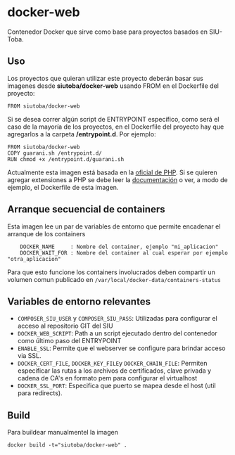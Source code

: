 # docker-web
Contenedor Docker que sirve como base para proyectos basados en SIU-Toba.

## Uso
Los proyectos que quieran utilizar este proyecto deberán basar sus imagenes desde **siutoba/docker-web** usando FROM en el Dockerfile
del proyecto:

```
FROM siutoba/docker-web
```

Si se desea correr algún script de ENTRYPOINT específico, como será el caso de la mayoría de los proyectos, en el Dockerfile
del proyecto hay que agregarlos a la carpeta **/entrypoint.d**. Por ejemplo:

```
FROM siutoba/docker-web
COPY guarani.sh /entrypoint.d/
RUN chmod +x /entrypoint.d/guarani.sh 
```

Actualmente esta imagen está basada en la [oficial de PHP](https://registry.hub.docker.com/_/php/). Si se quieren agregar
extensiones a PHP se debe leer la [documentación](https://registry.hub.docker.com/_/php/) o ver, a modo de ejemplo, el Dockerfile
de esta imagen. 

## Arranque secuencial de containers
Esta imagen lee un par de variables de entorno que permite encadenar el arranque de los containers
```
    DOCKER_NAME		: Nombre del container, ejemplo "mi_aplicacion"
    DOCKER_WAIT_FOR	: Nombre del container al cual esperar por ejemplo "otra_aplicacion"
```
Para que esto funcione los containers involucrados deben compartir un volumen comun publicado en `/var/local/docker-data/containers-status`

## Variables de entorno relevantes
 * `COMPOSER_SIU_USER` y `COMPOSER_SIU_PASS`: Utilizadas para configurar el acceso al repositorio GIT del SIU
 * `DOCKER_WEB_SCRIPT`: Path a un script ejecutado dentro del contenedor como último paso del ENTRYPOINT
 * `ENABLE_SSL`: Permite que el webserver se configure para brindar acceso via SSL.
 * `DOCKER_CERT_FILE`, `DOCKER_KEY_FILE`y `DOCKER_CHAIN_FILE`: Permiten especificar las rutas a los archivos de certificados, clave privada y cadena de CA's en formato pem para configurar el virtualhost
 * `DOCKER_SSL_PORT`: Especifica que puerto se mapea desde el host (util para redirects).
 
## Build
Para buildear manualmentel la imagen
```
docker build -t="siutoba/docker-web" .
```
